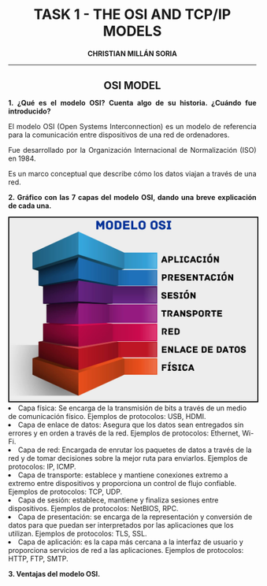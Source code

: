 <style>
  h1, h4, h2{
    text-align: center;
    font-weight: bold;
    border: none;
    margin-bottom: 0px;
  }

  p{
    text-align: justify;
  }

  img{
    border: 2px solid black;
  }

  #ex{
    border: none;
  }
</style>

<h1>TASK 1 - THE OSI AND TCP/IP MODELS</h1>

<h4>CHRISTIAN MILLÁN SORIA</h4>

<hr>

<h2>OSI MODEL</h2>

<p><b>1. ¿Qué es el modelo OSI? Cuenta algo de su historia. ¿Cuándo fue introducido?</b></p>

<p>El modelo OSI (Open Systems Interconnection) es un modelo de referencia para la comunicación entre dispositivos de una red de ordenadores.</p>

<p>Fue desarrollado por la Organización Internacional de Normalización (ISO) en 1984.</p>

<p>Es un marco conceptual que describe cómo los datos viajan a través de una red.</p>

<p><b>2. Gráfico con las 7 capas del modelo OSI, dando una breve explicación de cada una.</b></p>

<img src="img/1.png">

<li>Capa física: Se encarga de la transmisión de bits a través de un medio de comunicación físico. Ejemplos de protocolos: USB, HDMI.</li>

<li>Capa de enlace de datos: Asegura que los datos sean entregados sin errores y en orden a través de la red. Ejemplos de protocolos: Ethernet, Wi-Fi.</li>

<li>Capa de red: Encargada de enrutar los paquetes de datos a través de la red y de tomar decisiones sobre la mejor ruta para enviarlos. Ejemplos de protocolos: IP, ICMP.</li>

<li>Capa de transporte: establece y mantiene conexiones extremo a extremo entre dispositivos y proporciona un control de flujo confiable. Ejemplos de protocolos: TCP, UDP.</li>

<li>Capa de sesión: establece, mantiene y finaliza sesiones entre dispositivos. Ejemplos de protocolos: NetBIOS, RPC.</li>

<li>Capa de presentación: se encarga de la representación y conversión de datos para que puedan ser interpretados por las aplicaciones que los utilizan. Ejemplos de protocolos: TLS, SSL.</li>

<li>Capa de aplicación: es la capa más cercana a la interfaz de usuario y proporciona servicios de red a las aplicaciones. Ejemplos de protocolos: HTTP, FTP, SMTP.</li>

<p><b>3. Ventajas del modelo OSI.</b></p>

